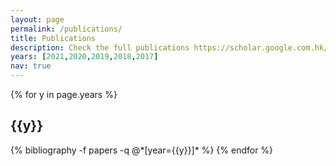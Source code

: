 ```yaml
---
layout: page
permalink: /publications/
title: Publications
description: Check the full publications https://scholar.google.com.hk/citations?user=7QxkToIAAAAJ&hl=en
years: [2021,2020,2019,2018,2017]
nav: true
---
```


<div class="publications">

{% for y in page.years %}
  <h2 class="year">{{y}}</h2>
  {% bibliography -f papers -q @*[year={{y}}]* %}
{% endfor %}

</div>
